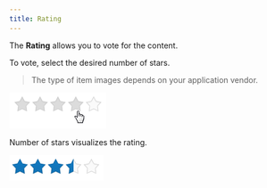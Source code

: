 ```yaml
---
title: Rating
---
```

The **Rating** allows you to vote for the content.

To vote, select the desired number of stars.

> The type of item images depends on your application vendor.

![Voting](../images/Img24198.png)

Number of stars visualizes the rating.

![Rating Voting](../images/Img24199.png)